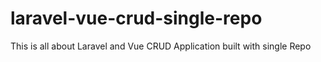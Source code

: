 # laravel-vue-crud-single-repo
This is all about Laravel and Vue CRUD Application built with single Repo
